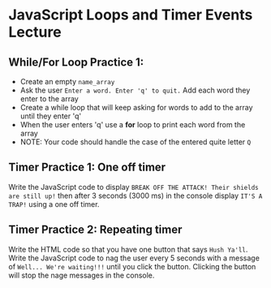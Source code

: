 # JavaScript Loops and Timer Events Lecture

## While/For Loop Practice 1:

- Create an empty `name_array`
- Ask the user `Enter a word. Enter 'q' to quit.` Add each word they enter to the array
- Create a while loop that will keep asking for words to add to the array until they enter 'q'
- When the user enters 'q' use a **for** loop to print each word from the array
- NOTE: Your code should handle the case of the entered quite letter `Q`

## Timer Practice 1: One off timer

Write the JavaScript code to display `BREAK OFF THE ATTACK! Their shields are still up!` then after 3 seconds (3000 ms) in the console display `IT'S A TRAP!` using a one off timer.

## Timer Practice 2: Repeating timer

Write the HTML code so that you have one button that says `Hush Ya'll`. Write the JavaScript code to nag the user every 5 seconds with a message of `Well... We're waiting!!!` until you click the button. Clicking the button will stop the nage messages in the console.
